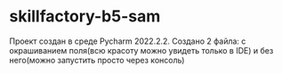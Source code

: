 # skillfactory-b5-sam
Проект создан в среде Pycharm 2022.2.2. Создано 2 файла: с окрашиванием поля(всю красоту можно увидеть только в IDE) и без него(можно запустить просто через консоль)
